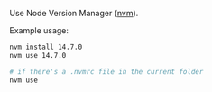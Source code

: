 Use Node Version Manager ([nvm](https://github.com/nvm-sh/nvm)).

Example usage:

```bash
nvm install 14.7.0
nvm use 14.7.0

# if there's a .nvmrc file in the current folder
nvm use
```